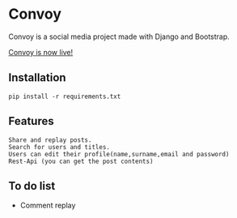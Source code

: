 # Convoy
Convoy is a social media project made with Django and Bootstrap.<br>

[Convoy is now live!](http://www.convoy.tk/)

## Installation
```
pip install -r requirements.txt
```
## Features
    Share and replay posts.
    Search for users and titles.
    Users can edit their profile(name,surname,email and password)
    Rest-Api (you can get the post contents)
    
## To do list
* Comment replay
